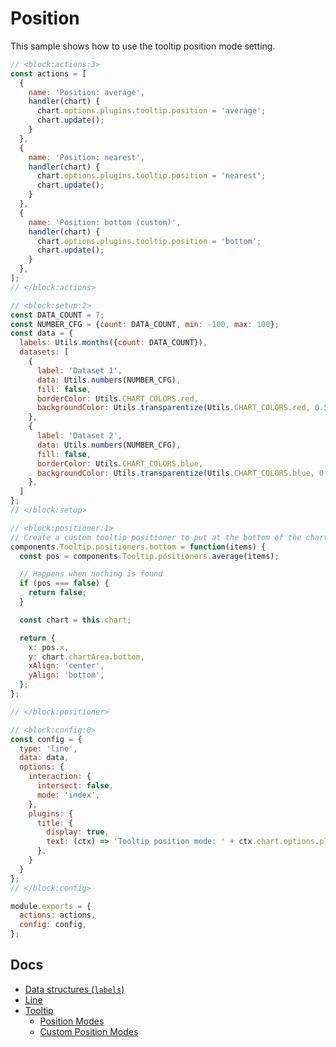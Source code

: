# Position

This sample shows how to use the tooltip position mode setting.

```js chart-editor
// <block:actions:3>
const actions = [
  {
    name: 'Position: average',
    handler(chart) {
      chart.options.plugins.tooltip.position = 'average';
      chart.update();
    }
  },
  {
    name: 'Position: nearest',
    handler(chart) {
      chart.options.plugins.tooltip.position = 'nearest';
      chart.update();
    }
  },
  {
    name: 'Position: bottom (custom)',
    handler(chart) {
      chart.options.plugins.tooltip.position = 'bottom';
      chart.update();
    }
  },
];
// </block:actions>

// <block:setup:2>
const DATA_COUNT = 7;
const NUMBER_CFG = {count: DATA_COUNT, min: -100, max: 100};
const data = {
  labels: Utils.months({count: DATA_COUNT}),
  datasets: [
    {
      label: 'Dataset 1',
      data: Utils.numbers(NUMBER_CFG),
      fill: false,
      borderColor: Utils.CHART_COLORS.red,
      backgroundColor: Utils.transparentize(Utils.CHART_COLORS.red, 0.5),
    },
    {
      label: 'Dataset 2',
      data: Utils.numbers(NUMBER_CFG),
      fill: false,
      borderColor: Utils.CHART_COLORS.blue,
      backgroundColor: Utils.transparentize(Utils.CHART_COLORS.blue, 0.5),
    },
  ]
};
// </block:setup>

// <block:positioner:1>
// Create a custom tooltip positioner to put at the bottom of the chart area
components.Tooltip.positioners.bottom = function(items) {
  const pos = components.Tooltip.positioners.average(items);

  // Happens when nothing is found
  if (pos === false) {
    return false;
  }

  const chart = this.chart;

  return {
    x: pos.x,
    y: chart.chartArea.bottom,
    xAlign: 'center',
    yAlign: 'bottom',
  };
};

// </block:positioner>

// <block:config:0>
const config = {
  type: 'line',
  data: data,
  options: {
    interaction: {
      intersect: false,
      mode: 'index',
    },
    plugins: {
      title: {
        display: true,
        text: (ctx) => 'Tooltip position mode: ' + ctx.chart.options.plugins.tooltip.position,
      },
    }
  }
};
// </block:config>

module.exports = {
  actions: actions,
  config: config,
};
```

## Docs 
* [Data structures (`labels`)](../../general/data-structures.html)
* [Line](../../charts/line.html)
* [Tooltip](../../configuration/tooltip.html)
  * [Position Modes](../../configuration/tooltip.html#position-modes)
  * [Custom Position Modes](../../configuration/tooltip.html#custom-position-modes)